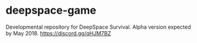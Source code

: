 # deepspace-game
Developmental repository for DeepSpace Survival. Alpha version expected by May 2018.
https://discord.gg/qHJM7BZ
